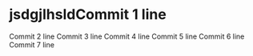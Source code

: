 # jsdgjlhsldCommit 1 line
Commit 2 line
Commit 3 line
Commit 4 line
Commit 5 line
Commit 6 line
Commit 7 line
